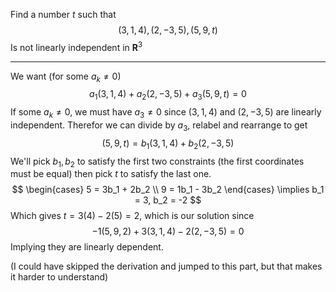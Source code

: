 Find a number $t$ such that
$$
(3,1,4), (2,-3,5), (5,9,t)
$$
Is not linearly independent in $\mathbf R^3$

---

We want (for some $a_k \ne 0$)
$$
a_1(3,1,4) + a_2(2,-3,5) + a_3(5,9,t) = 0
$$
If some $a_k \ne 0$, we must have $a_3 \ne 0$ since $(3,1,4)$ and $(2,-3,5)$ are linearly independent. Therefor we can divide by $a_3$, relabel and rearrange to get
$$
(5,9,t) = b_1 (3,1,4) + b_2(2,-3,5)
$$
We'll pick $b_1, b_2$ to satisfy the first two constraints (the first coordinates must be equal) then pick $t$ to satisfy the last one. 
$$
\begin{cases}
5 = 3b_1 + 2b_2 \\
9 = 1b_1 - 3b_2
\end{cases}
\implies b_1 = 3, b_2 = -2
$$
Which gives $t = 3(4)  - 2(5) = 2$, which is our solution since
$$
-1(5,9,2) + 3(3,1,4) - 2(2,-3,5) = 0
$$
Implying they are linearly dependent.

(I could have skipped the derivation and jumped to this part, but that makes it harder to understand)
